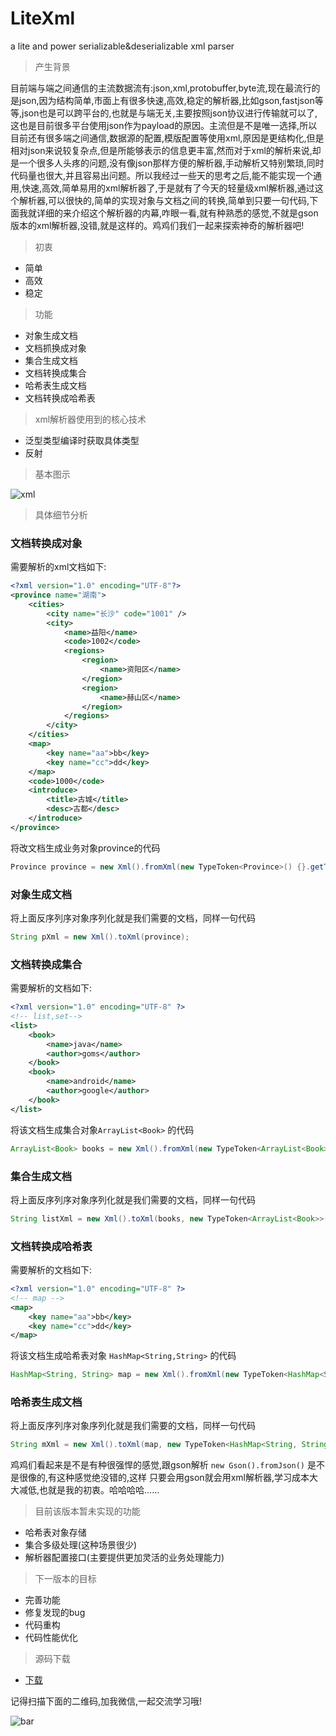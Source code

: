 # LiteXml
a lite and power serializable&amp;deserializable xml parser

> 产生背景

目前端与端之间通信的主流数据流有:json,xml,protobuffer,byte流,现在最流行的是json,因为结构简单,市面上有很多快速,高效,稳定的解析器,比如gson,fastjson等等,json也是可以跨平台的,也就是与端无关,主要按照json协议进行传输就可以了,这也是目前很多平台使用json作为payload的原因。主流但是不是唯一选择,所以目前还有很多端之间通信,数据源的配置,模版配置等使用xml,原因是更结构化,但是相对json来说较复杂点,但是所能够表示的信息更丰富,然而对于xml的解析来说,却是一个很多人头疼的问题,没有像json那样方便的解析器,手动解析又特别繁琐,同时代码量也很大,并且容易出问题。所以我经过一些天的思考之后,能不能实现一个通用,快速,高效,简单易用的xml解析器了,于是就有了今天的轻量级xml解析器,通过这个解析器,可以很快的,简单的实现对象与文档之间的转换,简单到只要一句代码,下面我就详细的来介绍这个解析器的内幕,咋眼一看,就有种熟悉的感觉,不就是gson版本的xml解析器,没错,就是这样的。鸡鸡们我们一起来探索神奇的解析器吧!


> 初衷 

- 简单
- 高效
- 稳定


> 功能

- 对象生成文档
- 文档抓换成对象
- 集合生成文档
- 文档转换成集合
- 哈希表生成文档
- 文档转换成哈希表


> xml解析器使用到的核心技术

- 泛型类型编译时获取具体类型
- 反射


> 基本图示

![xml](https://jackwaylong.github.io/silentor/img/xmind/xml.png)

> 具体细节分析

### 文档转换成对象
需要解析的xml文档如下:
```xml
<?xml version="1.0" encoding="UTF-8"?>
<province name="湖南">
    <cities>
        <city name="长沙" code="1001" />
        <city>
            <name>益阳</name>
            <code>1002</code>
            <regions>
                <region>
                    <name>资阳区</name>
                </region>
                <region>
                    <name>赫山区</name>
                </region>
            </regions>
        </city>
    </cities>
    <map>
        <key name="aa">bb</key>
        <key name="cc">dd</key>
    </map>
    <code>1000</code>
    <introduce>
        <title>古城</title>
        <desc>古都</desc>
    </introduce>
</province>
```
  
 将改文档生成业务对象province的代码
 ```java
 Province province = new Xml().fromXml(new TypeToken<Province>() {}.getType(), xml);
 ```
        
### 对象生成文档
将上面反序列序对象序列化就是我们需要的文档，同样一句代码
```java
String pXml = new Xml().toXml(province);
```

### 文档转换成集合
需要解析的文档如下:

```xml
<?xml version="1.0" encoding="UTF-8" ?>
<!-- list,set-->
<list>
    <book>
        <name>java</name>
        <author>goms</author>
    </book>
    <book>
        <name>android</name>
        <author>google</author>
    </book>
</list>
```
 
 将该文档生成集合对象`ArrayList<Book>` 的代码
 ```java
 ArrayList<Book> books = new Xml().fromXml(new TypeToken<ArrayList<Book>>() {}.getType(), booksXml);
 ```
 
### 集合生成文档
 将上面反序列序对象序列化就是我们需要的文档，同样一句代码
 ```java
 String listXml = new Xml().toXml(books, new TypeToken<ArrayList<Book>>(){}.getType());
 ```
 
### 文档转换成哈希表
需要解析的文档如下:
```xml
<?xml version="1.0" encoding="UTF-8" ?>
<!-- map -->
<map>
    <key name="aa">bb</key>
    <key name="cc">dd</key>
</map>
```
 
 将该文档生成哈希表对象 `HashMap<String,String>` 的代码
```java 
HashMap<String, String> map = new Xml().fromXml(new TypeToken<HashMap<String, String>>() {}.getType(),mapXml);
```
 
### 哈希表生成文档
 将上面反序列序对象序列化就是我们需要的文档，同样一句代码
 ```java
 String mXml = new Xml().toXml(map, new TypeToken<HashMap<String, String>>(){}.getType());
 ```

鸡鸡们看起来是不是有种很强悍的感觉,跟gson解析 `new Gson().fromJson()` 是不是很像的,有这种感觉绝没错的,这样   只要会用gson就会用xml解析器,学习成本大大减低,也就是我的初衷。哈哈哈哈......

> 目前该版本暂未实现的功能
> 
- 哈希表对象存储
- 集合多级处理(这种场景很少)
- 解析器配置接口(主要提供更加灵活的业务处理能力)

> 下一版本的目标
> 
- 完善功能
- 修复发现的bug
- 代码重构
- 代码性能优化

> 源码下载

- [下载](https://github.com/jackwaylong/LiteXml/archive/master.zip)

记得扫描下面的二维码,加我微信,一起交流学习哦!

![bar](https://jackwaylong.github.io/silentor/img/bar.JPG)











               



















